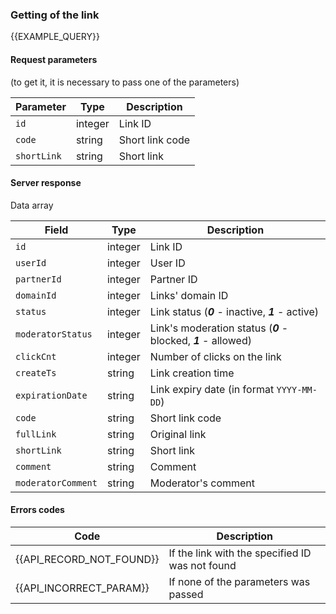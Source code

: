 ### Getting of the link
{{EXAMPLE_QUERY}}

#### Request parameters
(to get it, it is necessary to pass one of the parameters)

Parameter   | Type    | Description
------------|---------|-----------
`id`        | integer | Link ID
`code`      | string  | Short link code
`shortLink` | string  | Short link


#### Server response
Data array

Field              | Type    | Description
-------------------|---------|-------------
`id`               | integer | Link ID
`userId`           | integer | User ID
`partnerId`        | integer | Partner ID
`domainId`         | integer | Links' domain ID
`status`           | integer | Link status (***0*** - inactive, ***1*** - active)
`moderatorStatus`  | integer | Link's moderation status  (***0*** - blocked, ***1*** - allowed)
`clickCnt`         | integer | Number of clicks on the link
`createTs`         | string  | Link creation time
`expirationDate`   | string  | Link expiry date (in format `YYYY-MM-DD`)
`code`             | string  | Short link code
`fullLink`         | string  | Original link
`shortLink`        | string  | Short link
`comment`          | string  | Comment
`moderatorComment` | string  | Moderator's comment


#### Errors codes

Code | Description
----|----
{{API_RECORD_NOT_FOUND}} | If the link with the specified ID was not found
{{API_INCORRECT_PARAM}}  | If none of the parameters was passed
